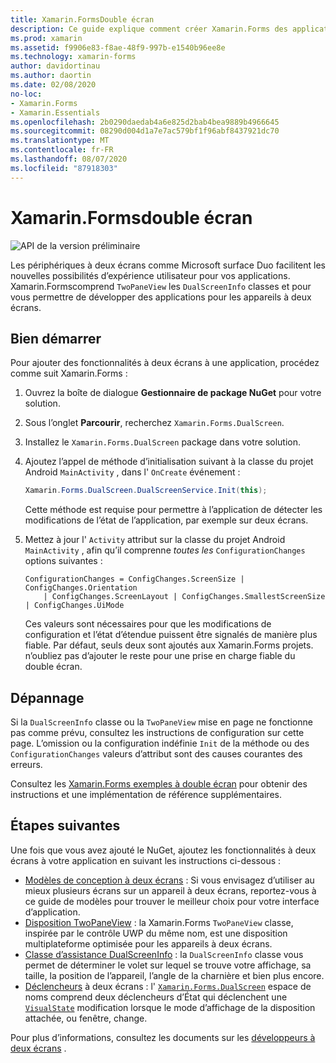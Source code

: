 ```yaml
---
title: Xamarin.FormsDouble écran
description: Ce guide explique comment créer Xamarin.Forms des applications pour les appareils à deux écrans.
ms.prod: xamarin
ms.assetid: f9906e83-f8ae-48f9-997b-e1540b96ee8e
ms.technology: xamarin-forms
author: davidortinau
ms.author: daortin
ms.date: 02/08/2020
no-loc:
- Xamarin.Forms
- Xamarin.Essentials
ms.openlocfilehash: 2b0290daedab4a6e825d2bab4bea9889b4966645
ms.sourcegitcommit: 08290d004d1a7e7ac579bf1f96abf8437921dc70
ms.translationtype: MT
ms.contentlocale: fr-FR
ms.lasthandoff: 08/07/2020
ms.locfileid: "87918303"
---
```

# <a name="no-locxamarinforms-dual-screen"></a>Xamarin.Formsdouble écran

![API de la version préliminaire](~/media/shared/preview.png)

Les périphériques à deux écrans comme Microsoft surface Duo facilitent les nouvelles possibilités d’expérience utilisateur pour vos applications. Xamarin.Formscomprend `TwoPaneView` les `DualScreenInfo` classes et pour vous permettre de développer des applications pour les appareils à deux écrans.

## <a name="get-started"></a>Bien démarrer

Pour ajouter des fonctionnalités à deux écrans à une application, procédez comme suit Xamarin.Forms :

1. Ouvrez la boîte de dialogue **Gestionnaire de package NuGet** pour votre solution.
2. Sous l’onglet **Parcourir**, recherchez `Xamarin.Forms.DualScreen`.
3. Installez le `Xamarin.Forms.DualScreen` package dans votre solution.
4. Ajoutez l’appel de méthode d’initialisation suivant à la classe du projet Android `MainActivity` , dans l' `OnCreate` événement :

    ```csharp
    Xamarin.Forms.DualScreen.DualScreenService.Init(this);
    ```

    Cette méthode est requise pour permettre à l’application de détecter les modifications de l’état de l’application, par exemple sur deux écrans.

5. Mettez à jour l' `Activity` attribut sur la classe du projet Android `MainActivity` , afin qu’il comprenne _toutes les_ `ConfigurationChanges` options suivantes :

    ```@csharp
    ConfigurationChanges = ConfigChanges.ScreenSize | ConfigChanges.Orientation
        | ConfigChanges.ScreenLayout | ConfigChanges.SmallestScreenSize | ConfigChanges.UiMode
    ```

    Ces valeurs sont nécessaires pour que les modifications de configuration et l’état d’étendue puissent être signalés de manière plus fiable. Par défaut, seuls deux sont ajoutés aux Xamarin.Forms projets. n’oubliez pas d’ajouter le reste pour une prise en charge fiable du double écran.

## <a name="troubleshooting"></a>Dépannage

Si la `DualScreenInfo` classe ou la `TwoPaneView` mise en page ne fonctionne pas comme prévu, consultez les instructions de configuration sur cette page. L’omission ou la configuration indéfinie `Init` de la méthode ou des `ConfigurationChanges` valeurs d’attribut sont des causes courantes des erreurs.

Consultez les [ Xamarin.Forms exemples à double écran](https://docs.microsoft.com/dual-screen/xamarin/samples) pour obtenir des instructions et une implémentation de référence supplémentaires.

## <a name="next-steps"></a>Étapes suivantes

Une fois que vous avez ajouté le NuGet, ajoutez les fonctionnalités à deux écrans à votre application en suivant les instructions ci-dessous :

- [Modèles de conception à deux écrans](design-patterns.md) : Si vous envisagez d’utiliser au mieux plusieurs écrans sur un appareil à deux écrans, reportez-vous à ce guide de modèles pour trouver le meilleur choix pour votre interface d’application.
- [Disposition TwoPaneView](twopaneview.md) : la Xamarin.Forms `TwoPaneView` classe, inspirée par le contrôle UWP du même nom, est une disposition multiplateforme optimisée pour les appareils à deux écrans.
- [Classe d’assistance DualScreenInfo](dual-screen-info.md) : la `DualScreenInfo` classe vous permet de déterminer le volet sur lequel se trouve votre affichage, sa taille, la position de l’appareil, l’angle de la charnière et bien plus encore.
- [Déclencheurs](triggers.md) à deux écrans : l' [`Xamarin.Forms.DualScreen`](xref:Xamarin.Forms.DualScreen) espace de noms comprend deux déclencheurs d’État qui déclenchent une [`VisualState`](xref:Xamarin.Forms.VisualState) modification lorsque le mode d’affichage de la disposition attachée, ou fenêtre, change.

Pour plus d’informations, consultez les documents sur les [développeurs à deux écrans](https://docs.microsoft.com/dual-screen/) .

